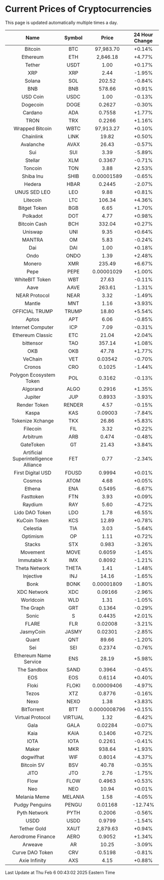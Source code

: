 # Current Prices of Cryptocurrencies
This page is updated automatically multiple times a day.

| Name | Symbol | Price | 24 Hour Change |
| :---: |:---:| :---: | :---: |
| Bitcoin | BTC | 97,983.70 | +0.14% |
| Ethereum | ETH | 2,846.18 | +4.77% |
| Tether | USDT | 1.00 | +0.17% |
| XRP | XRP | 2.44 | -1.95% |
| Solana | SOL | 202.52 | -0.84% |
| BNB | BNB | 578.66 | +0.91% |
| USD Coin | USDC | 1.00 | -0.13% |
| Dogecoin | DOGE | 0.2627 | -0.30% |
| Cardano | ADA | 0.7558 | +1.77% |
| TRON | TRX | 0.2266 | +1.16% |
| Wrapped Bitcoin | WBTC | 97,913.27 | +0.10% |
| Chainlink | LINK | 19.82 | +0.50% |
| Avalanche | AVAX | 26.43 | -0.57% |
| Sui | SUI | 3.39 | -5.89% |
| Stellar | XLM | 0.3367 | -0.71% |
| Toncoin | TON | 3.88 | +2.53% |
| Shiba Inu | SHIB | 0.00001589 | -0.65% |
| Hedera | HBAR | 0.2445 | -2.07% |
| UNUS SED LEO | LEO | 9.88 | +0.81% |
| Litecoin | LTC | 106.34 | +4.36% |
| Bitget Token | BGB | 6.65 | +1.70% |
| Polkadot | DOT | 4.77 | +0.98% |
| Bitcoin Cash | BCH | 332.04 | +0.27% |
| Uniswap | UNI | 9.35 | +0.64% |
| MANTRA | OM | 5.83 | -0.24% |
| Dai | DAI | 1.00 | +0.18% |
| Ondo | ONDO | 1.39 | +2.48% |
| Monero | XMR | 235.49 | +6.67% |
| Pepe | PEPE | 0.00001029 | +1.00% |
| WhiteBIT Token | WBT | 27.63 | -0.11% |
| Aave | AAVE | 263.61 | -1.31% |
| NEAR Protocol | NEAR | 3.32 | -1.49% |
| Mantle | MNT | 1.16 | +3.93% |
| OFFICIAL TRUMP | TRUMP | 18.80 | +5.54% |
| Aptos | APT | 6.06 | -0.85% |
| Internet Computer | ICP | 7.09 | -0.31% |
| Ethereum Classic | ETC | 21.04 | +2.04% |
| bittensor | TAO | 357.14 | +1.08% |
| OKB | OKB | 47.78 | +1.77% |
| VeChain | VET | 0.03542 | -0.70% |
| Cronos | CRO | 0.1025 | -1.44% |
| Polygon Ecosystem Token | POL | 0.3162 | -0.13% |
| Algorand | ALGO | 0.2916 | +1.35% |
| Jupiter | JUP | 0.8933 | -3.93% |
| Render Token | RENDER | 4.57 | -0.15% |
| Kaspa | KAS | 0.09003 | -7.84% |
| Tokenize Xchange | TKX | 26.86 | +5.83% |
| Filecoin | FIL | 3.32 | +0.22% |
| Arbitrum | ARB | 0.474 | -0.48% |
| GateToken | GT | 21.43 | +3.84% |
| Artificial Superintelligence Alliance | FET | 0.77 | -2.34% |
| First Digital USD | FDUSD | 0.9994 | +0.01% |
| Cosmos | ATOM | 4.68 | +0.05% |
| Ethena | ENA | 0.5495 | -6.67% |
| Fasttoken | FTN | 3.93 | +0.09% |
| Raydium | RAY | 5.60 | -4.72% |
| Lido DAO Token | LDO | 1.78 | +6.55% |
| KuCoin Token | KCS | 12.89 | +0.78% |
| Celestia | TIA | 3.03 | -5.64% |
| Optimism | OP | 1.11 | +0.72% |
| Stacks | STX | 0.983 | -3.26% |
| Movement | MOVE | 0.6059 | -1.45% |
| Immutable X | IMX | 0.8092 | -1.21% |
| Theta Network | THETA | 1.41 | -1.48% |
| Injective | INJ | 14.16 | -1.65% |
| Bonk | BONK | 0.00001809 | -1.80% |
| XDC Network | XDC | 0.09166 | -2.96% |
| Worldcoin | WLD | 1.31 | -1.05% |
| The Graph | GRT | 0.1364 | -0.29% |
| Sonic | S | 0.4435 | +2.01% |
| FLARE | FLR | 0.02008 | -3.21% |
| JasmyCoin | JASMY | 0.02301 | -2.85% |
| Quant | QNT | 89.66 | -1.20% |
| Sei | SEI | 0.2374 | -0.76% |
| Ethereum Name Service | ENS | 28.19 | +5.98% |
| The Sandbox | SAND | 0.3964 | -0.45% |
| EOS | EOS | 0.6114 | +0.40% |
| Floki | FLOKI | 0.00009406 | -4.97% |
| Tezos | XTZ | 0.8776 | -0.16% |
| Nexo | NEXO | 1.38 | +3.83% |
| BitTorrent | BTT | 0.0000008796 | +0.15% |
| Virtual Protocol | VIRTUAL | 1.32 | -6.42% |
| Gala | GALA | 0.02284 | -0.07% |
| Kaia | KAIA | 0.1406 | +0.72% |
| IOTA | IOTA | 0.2261 | -0.41% |
| Maker | MKR | 938.64 | +1.93% |
| dogwifhat | WIF | 0.8014 | -4.37% |
| Bitcoin SV | BSV | 40.78 | -0.35% |
| JITO | JTO | 2.76 | -1.75% |
| Flow | FLOW | 0.4963 | +0.53% |
| Neo | NEO | 10.94 | +0.01% |
| Melania Meme | MELANIA | 1.58 | -4.05% |
| Pudgy Penguins | PENGU | 0.01168 | -12.74% |
| Pyth Network | PYTH | 0.2006 | -0.56% |
| USDD | USDD | 0.9799 | -1.54% |
| Tether Gold | XAUT | 2,879.63 | +0.94% |
| Aerodrome Finance | AERO | 0.9052 | +1.34% |
| Arweave | AR | 10.25 | -3.09% |
| Curve DAO Token | CRV | 0.5198 | -0.81% |
| Axie Infinity | AXS | 4.15 | +0.88% |

Last Update at Thu Feb  6 00:43:02 2025 Eastern Time